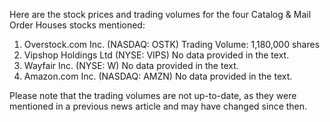 Here are the stock prices and trading volumes for the four Catalog & Mail Order Houses stocks mentioned:

1. Overstock.com Inc. (NASDAQ: OSTK)
   Trading Volume: 1,180,000 shares
2. Vipshop Holdings Ltd (NYSE: VIPS)
   No data provided in the text.
3. Wayfair Inc. (NYSE: W)
   No data provided in the text.
4. Amazon.com Inc. (NASDAQ: AMZN)
   No data provided in the text.

Please note that the trading volumes are not up-to-date, as they were mentioned in a previous news article and may have changed since then.